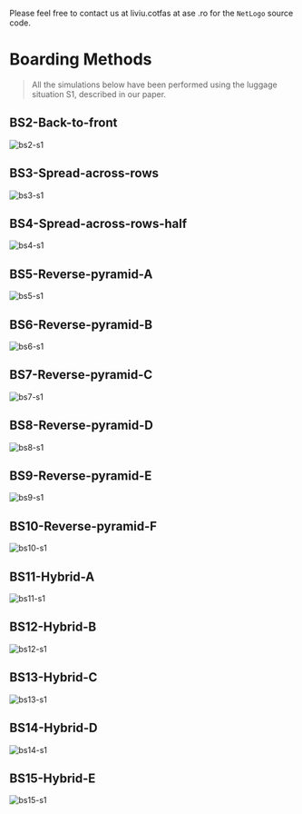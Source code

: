 Please feel free to contact us at liviu.cotfas at ase .ro for the `NetLogo` source code.

# Boarding Methods

> All the simulations below have been performed using the luggage situation S1, described in our paper.

## BS2-Back-to-front
![bs2-s1](recordings/bs2-s1.gif)

## BS3-Spread-across-rows
![bs3-s1](recordings/bs3-s1.gif)

## BS4-Spread-across-rows-half
![bs4-s1](recordings/bs4-s1.gif)

## BS5-Reverse-pyramid-A
![bs5-s1](recordings/bs5-s1.gif)

## BS6-Reverse-pyramid-B
![bs6-s1](recordings/bs6-s1.gif)

## BS7-Reverse-pyramid-C
![bs7-s1](recordings/bs7-s1.gif)

## BS8-Reverse-pyramid-D
![bs8-s1](recordings/bs8-s1.gif)

## BS9-Reverse-pyramid-E
![bs9-s1](recordings/bs9-s1.gif)

## BS10-Reverse-pyramid-F
![bs10-s1](recordings/bs10-s1.gif)

## BS11-Hybrid-A
![bs11-s1](recordings/bs11-s1.gif)

## BS12-Hybrid-B
![bs12-s1](recordings/bs12-s1.gif)

## BS13-Hybrid-C
![bs13-s1](recordings/bs13-s1.gif)

## BS14-Hybrid-D
![bs14-s1](recordings/bs14-s1.gif)

## BS15-Hybrid-E
![bs15-s1](recordings/bs15-s1.gif)